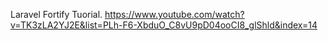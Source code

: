 Laravel Fortify Tuorial.
https://www.youtube.com/watch?v=TK3zLA2YJ2E&list=PLh-F6-XbduO_C8vU9pD04ooCI8_glShld&index=14